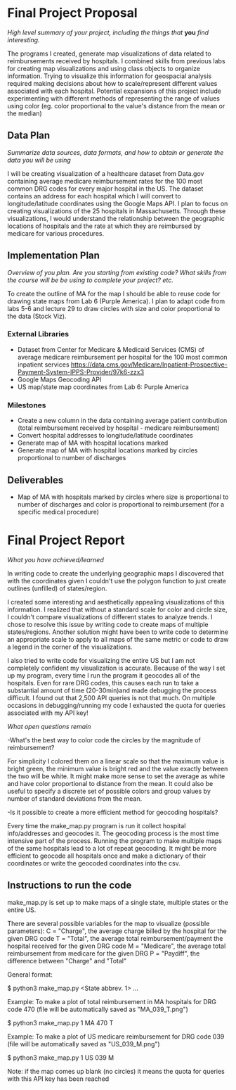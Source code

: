 # Final Project Proposal
*High level summary of your project, including the things that* **you** *find interesting.*

The programs I created, generate map visualizations of data related to reimbursements received by hospitals. I combined skills from previous labs for creating map visualizations and using class objects to organize information. Trying to visualize this information for geospacial analysis required making decisions about how to scale/represent different values associated with each hospital. Potential expansions of this project include experimenting with different methods of representing the range of values using color (eg. color proportional to the value's distance from the mean or the median)

## Data Plan
*Summarize data sources, data formats, and how to obtain or generate the data you will be using*

I will be creating visualization of a healthcare dataset from Data.gov containing average medicare reimbursement rates for the 100 most common DRG codes for every major hospital in the US. The dataset contains an address for each hospital which I will convert to longitude/latitude coordinates using the Google Maps API. I plan to focus on creating visualizations of the 25 hospitals in Massachusetts. Through these visualizations, I would understand the relationship between the geographic locations of hospitals and the rate at which they are reimbursed by medicare for various procedures.

## Implementation Plan
*Overview of you plan. Are you starting from existing code? What skills from the course will be be using to complete your project? etc.*

To create the outline of MA for the map I should be able to reuse code for drawing state maps from Lab 6 (Purple America). I plan to adapt code from labs 5-6 and lecture 29 to draw circles with size and color proportional to the data (Stock Viz).

### External Libraries
- Dataset from Center for Medicare & Medicaid Services (CMS) of average medicare reimbursement per hospital for the 100 most common inpatient services  https://data.cms.gov/Medicare/Inpatient-Prospective-Payment-System-IPPS-Provider/97k6-zzx3
- Google Maps Geocoding API
- US map/state map coordinates from Lab 6: Purple America

### Milestones
- Create a new column in the data containing average patient contribution (total reimbursement received by hospital - medicare reimbursement)
- Convert hospital addresses to longitude/latitude coordinates
- Generate map of MA with hospital locations marked
- Generate map of MA with hospital locations marked by circles proportional to number of discharges

## Deliverables
- Map of MA with hospitals marked by circles where size is proportional to number of discharges and color is proportional to reimbursement (for a specific medical procedure)

# Final Project Report

*What you have achieved/learned*

In writing code to create the underlying geographic maps I discovered that with the coordinates given I couldn't use the polygon function to just create outlines (unfilled) of states/region.

I created some interesting and aesthetically appealing visualizations of this information. I realized that without a standard scale for color and circle size, I couldn't compare visualizations of different states to analyze trends. I chose to resolve this issue by writing code to create maps of multiple states/regions. Another solution might have been to write code to determine an appropriate scale to apply to all maps of the same metric or code to draw a legend in the corner of the visualizations.

I also tried to write code for visualizing the entire US but I am not completely confident my visualization is accurate. Because of the way I set up my program, every time I run the program it geocodes all of the hospitals. Even for rare DRG codes, this causes each run to take a substantial amount of time (20-30min)and made debugging the process difficult. I found out that 2,500 API queries is not that much. On multiple occasions in debugging/running my code I exhausted the quota for queries associated with my API key!

*What open questions remain*

-What's the best way to color code the circles by the magnitude of reimbursement?

For simplicity I colored them on a linear scale so that the maximum value is bright green, the minimum value is bright red and the value exactly between the two will be white. It might make more sense to set the average as white and have color proportional to distance from the mean. It could also be useful to specify a discrete set of possible colors and group values by number of standard deviations from the mean.

-Is it possible to create a more efficient method for geocoding hospitals?

Every time the make_map.py program is run it collect hospital info/addresses and geocodes it. The geocoding process is the most time intensive part of the process. Running the program to make multiple maps of the same hospitals lead to a lot of repeat geocoding. It might be more efficient to geocode all hospitals once and make a dictionary of their coordinates or write the geocoded coordinates into the csv.

## Instructions to run the code

make_map.py is set up to make maps of a single state, multiple states or the entire US.

There are several possible variables for the map to visualize (possible parameters):
  C = "Charge", the average charge billed by the hospital for the given DRG code
  T = "Total", the average total reimbursement/payment the hospital received for the given DRG code
  M = "Medicare", the average total reimbursement from medicare for the given DRG
  P = "Paydiff", the difference between "Charge" and "Total"

General format:

$ python3 make_map.py <Number of states> <State abbrev. 1> ... <State abbrev. n> <DRG code> <parameter>

Example: To make a plot of total reimbursement in MA hospitals for DRG code 470 (file will be automatically saved as "MA_039_T.png")

$ python3 make_map.py 1 MA 470 T

Example: To make a plot of US medicare reimbursement for DRG code 039 (file will be automatically saved as "US_039_M.png")

$ python3 make_map.py 1 US 039 M

Note: if the map comes up blank (no circles) it means the quota for queries with this API key has been reached

